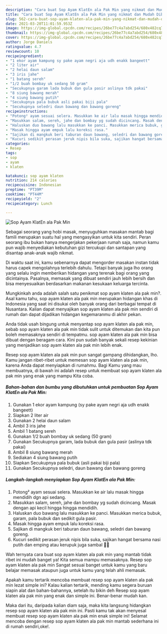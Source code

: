 ```yaml
---
description: "Cara buat Sop Ayam KlatEn ala Pak Min yang nikmat dan Mudah Dibuat"
title: "Cara buat Sop Ayam KlatEn ala Pak Min yang nikmat dan Mudah Dibuat"
slug: 562-cara-buat-sop-ayam-klaten-ala-pak-min-yang-nikmat-dan-mudah-dibuat
date: 2021-03-20T11:01:59.953Z
image: https://img-global.cpcdn.com/recipes/26be77c4a7abd254/680x482cq70/sop-ayam-klaten-ala-pak-min-foto-resep-utama.jpg
thumbnail: https://img-global.cpcdn.com/recipes/26be77c4a7abd254/680x482cq70/sop-ayam-klaten-ala-pak-min-foto-resep-utama.jpg
cover: https://img-global.cpcdn.com/recipes/26be77c4a7abd254/680x482cq70/sop-ayam-klaten-ala-pak-min-foto-resep-utama.jpg
author: Jorge Daniels
ratingvalue: 4.7
reviewcount: 10
recipeingredient:
- "1 ekor ayam kampung sy pake ayam negri aja udh enakk bangeett"
- "2 liter air"
- "2 helai daun salam"
- "3 iris jahe"
- "1 batang sereh"
- "1/2 buah bombay uk sedang 50 gram"
- "Secukupnya garam lada bubuk dan gula pasir aslinya tdk pakai"
- "8 siung bawang merah"
- "4 siung bawang putih"
- "Secukupnya pala bubuk asli pakai biji pala"
- "Secukupnya seledri daun bawang dan bawang goreng"
recipeinstructions:
- "Potong² ayam sesuai selera. Masukkan ke air lalu masak hingga mendidih dgn api sedang."
- "Masukkan salam, sereh, jahe dan bombay yg sudah dicincang. Masak dengan api kecil hingga hingga mendidih."
- "Haluskan duo bawang lalu masukkan ke panci. Masukkan merica bubuk, garam, pala bubuk dan sedikit gula pasir."
- "Masak hingga ayam empuk lalu koreksi rasa."
- "Sajikan di mangkuk beri taburan daun bawang, seledri dan bawang goreng."
- "Kucuri sedikit perasan jeruk nipis bila suka, sajikan hangat bersama nasi putih dan emping atau kerupuk juga sambal 🤤🤤"
categories:
- Resep
tags:
- sop
- ayam
- klaten

katakunci: sop ayam klaten 
nutrition: 214 calories
recipecuisine: Indonesian
preptime: "PT39M"
cooktime: "PT44M"
recipeyield: "2"
recipecategory: Lunch

---
```



![Sop Ayam KlatEn ala Pak Min](https://img-global.cpcdn.com/recipes/26be77c4a7abd254/680x482cq70/sop-ayam-klaten-ala-pak-min-foto-resep-utama.jpg)

Sebagai seorang yang hobi masak, menyuguhkan masakan mantab bagi famili merupakan suatu hal yang mengasyikan untuk kita sendiri. Peran seorang ibu bukan hanya mengerjakan pekerjaan rumah saja, namun kamu pun wajib menyediakan kebutuhan gizi tercukupi dan santapan yang disantap anak-anak wajib nikmat.

Di waktu  saat ini, kamu sebenarnya dapat mengorder masakan instan tidak harus capek mengolahnya terlebih dahulu. Tetapi banyak juga lho orang yang selalu ingin memberikan hidangan yang terenak bagi orang yang dicintainya. Pasalnya, memasak yang dibuat sendiri jauh lebih bersih dan bisa menyesuaikan berdasarkan makanan kesukaan keluarga tercinta. 



Mungkinkah anda adalah salah satu penikmat sop ayam klaten ala pak min?. Asal kamu tahu, sop ayam klaten ala pak min merupakan hidangan khas di Indonesia yang saat ini disukai oleh banyak orang dari berbagai tempat di Nusantara. Kalian dapat menyajikan sop ayam klaten ala pak min sendiri di rumah dan dapat dijadikan hidangan kegemaranmu di akhir pekan.

Anda tidak usah bingung untuk menyantap sop ayam klaten ala pak min, sebab sop ayam klaten ala pak min tidak sulit untuk ditemukan dan kita pun boleh memasaknya sendiri di tempatmu. sop ayam klaten ala pak min bisa dibuat dengan beragam cara. Kini pun sudah banyak sekali resep kekinian yang menjadikan sop ayam klaten ala pak min lebih enak.

Resep sop ayam klaten ala pak min pun sangat gampang dihidangkan, lho. Kamu jangan ribet-ribet untuk memesan sop ayam klaten ala pak min, karena Anda dapat menyiapkan di rumahmu. Bagi Kamu yang mau membuatnya, di bawah ini adalah resep untuk membuat sop ayam klaten ala pak min yang enak yang mampu Kita coba.

<!--inarticleads1-->

##### Bahan-bahan dan bumbu yang dibutuhkan untuk pembuatan Sop Ayam KlatEn ala Pak Min:

1. Gunakan 1 ekor ayam kampung (sy pake ayam negri aja udh enakk bangeett)
1. Siapkan 2 liter air
1. Gunakan 2 helai daun salam
1. Ambil 3 iris jahe
1. Ambil 1 batang sereh
1. Gunakan 1/2 buah bombay uk sedang (50 gram)
1. Gunakan Secukupnya garam, lada bubuk dan gula pasir (aslinya tdk pakai)
1. Ambil 8 siung bawang merah
1. Sediakan 4 siung bawang putih
1. Siapkan Secukupnya pala bubuk (asli pakai biji pala)
1. Gunakan Secukupnya seledri, daun bawang dan bawang goreng




<!--inarticleads2-->

##### Langkah-langkah menyiapkan Sop Ayam KlatEn ala Pak Min:

1. Potong² ayam sesuai selera. Masukkan ke air lalu masak hingga mendidih dgn api sedang.
1. Masukkan salam, sereh, jahe dan bombay yg sudah dicincang. Masak dengan api kecil hingga hingga mendidih.
1. Haluskan duo bawang lalu masukkan ke panci. Masukkan merica bubuk, garam, pala bubuk dan sedikit gula pasir.
1. Masak hingga ayam empuk lalu koreksi rasa.
1. Sajikan di mangkuk beri taburan daun bawang, seledri dan bawang goreng.
1. Kucuri sedikit perasan jeruk nipis bila suka, sajikan hangat bersama nasi putih dan emping atau kerupuk juga sambal 🤤🤤




Wah ternyata cara buat sop ayam klaten ala pak min yang mantab tidak ribet ini mudah banget ya! Kita semua mampu memasaknya. Resep sop ayam klaten ala pak min Sangat sesuai banget untuk kamu yang baru belajar memasak ataupun juga untuk kamu yang telah ahli memasak.

Apakah kamu tertarik mencoba membuat resep sop ayam klaten ala pak min lezat simple ini? Kalau kalian tertarik, mending kamu segera buruan siapin alat dan bahan-bahannya, setelah itu bikin deh Resep sop ayam klaten ala pak min yang enak dan simple ini. Benar-benar mudah kan. 

Maka dari itu, daripada kalian diam saja, maka kita langsung hidangkan resep sop ayam klaten ala pak min ini. Pasti kamu tak akan menyesal membuat resep sop ayam klaten ala pak min enak simple ini! Selamat mencoba dengan resep sop ayam klaten ala pak min mantab sederhana ini di rumah sendiri,oke!.

